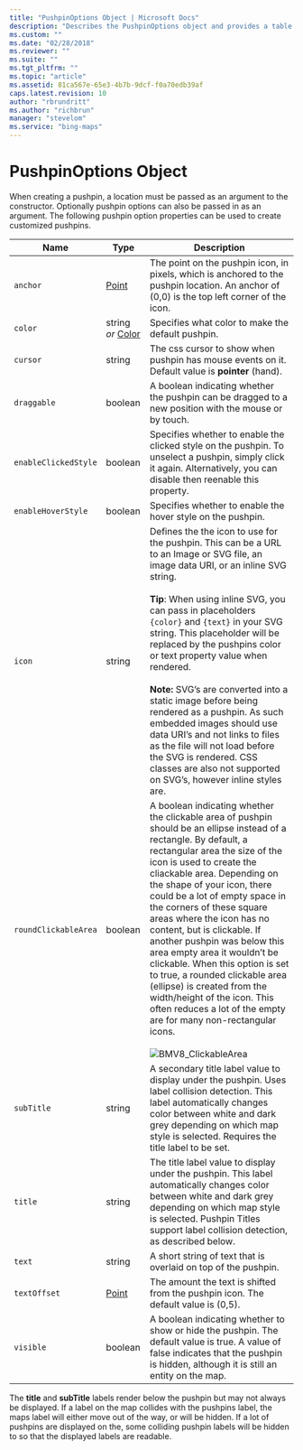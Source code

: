 ```yaml
---
title: "PushpinOptions Object | Microsoft Docs"
description: "Describes the PushpinOptions object and provides a table that outlines the type and description for various object fields."
ms.custom: ""
ms.date: "02/28/2018"
ms.reviewer: ""
ms.suite: ""
ms.tgt_pltfrm: ""
ms.topic: "article"
ms.assetid: 81ca567e-65e3-4b7b-9dcf-f0a70edb39af
caps.latest.revision: 10
author: "rbrundritt"
ms.author: "richbrun"
manager: "stevelom"
ms.service: "bing-maps"
---
```

# PushpinOptions Object

When creating a pushpin, a location must be passed as an argument to the constructor. Optionally pushpin options can also be passed in as an argument. The following pushpin option properties can be used to create customized pushpins.

| Name                 | Type     | Description     |
|----------------------|----------|-----------------|
| `anchor`             | [Point](point-class.md) | The point on the pushpin icon, in pixels, which is anchored to the pushpin location. An anchor of (0,0) is the top left corner of the icon.    |
| `color`              | string _or_ [Color](color-class.md) | Specifies what color to make the default pushpin.     |
| `cursor`             | string       | The css cursor to show when pushpin has mouse events on it. Default value is **pointer** (hand). |
| `draggable`          | boolean      | A boolean indicating whether the pushpin can be dragged to a new position with the mouse or by touch.|
| `enableClickedStyle` | boolean      | Specifies whether to enable the clicked style on the pushpin. To unselect a pushpin, simply click it again. Alternatively, you can disable then reenable this property.  |
| `enableHoverStyle`   | boolean      | Specifies whether to enable the hover style on the pushpin.                                                                                   |
| `icon`               | string       | Defines the the icon to use for the pushpin. This can be a URL to an Image or SVG file, an image data URI, or an inline SVG string.<br/><br/>**Tip**: When using inline SVG, you can pass in placeholders `{color}` and `{text}` in your SVG string. This placeholder will be replaced by the pushpins color or text property value when rendered.<br/><br/>**Note:** SVG’s are converted into a static image before being rendered as a pushpin. As such embedded images should use data URI’s and not links to files as the file will not load before the SVG is rendered. CSS classes are also not supported on SVG’s, however inline styles are. |
| `roundClickableArea` | boolean      | A boolean indicating whether the clickable area of pushpin should be an ellipse instead of a rectangle. By default, a rectangular area the size of the icon is used to create the cliackable area. Depending on the shape of your icon, there could be a lot of empty space in the corners of these square areas where the icon has no content, but is clickable. If another pushpin was below this area empty area it wouldn’t be clickable. When this option is set to true, a rounded clickable area (ellipse) is created from the width/height of the icon. This often reduces a lot of the empty are for many non-rectangular icons. <br/><br/> ![BMV8_ClickableArea](../media/bmv8-clickablearea.png)|
| `subTitle`           | string       | A secondary title label value to display under the pushpin. Uses label collision detection. This label automatically changes color between white and dark grey depending on which map style is selected. Requires the title label to be set. |
| `title`              | string       | The title label value to display under the pushpin. This label automatically changes color between white and dark grey depending on which map style is selected. Pushpin Titles support label collision detection, as described below.       |
| `text`               | string       | A short string of text that is overlaid on top of the pushpin.  |
| `textOffset`         | [Point](point-class.md)         | The amount the text is shifted from the pushpin icon. The default value is (0,5).  |
| `visible`            | boolean      | A boolean indicating whether to show or hide the pushpin. The default value is true. A value of false indicates that the pushpin is hidden, although it is still an entity on the map.                                                       |

The **title** and **subTitle** labels render below the pushpin but may not always be displayed. If a label on the map collides with the pushpins label, the maps label will either move out of the way, or will be hidden. If a lot of pushpins are displayed on the, some colliding pushpin labels will be hidden to so that the displayed labels are readable.
